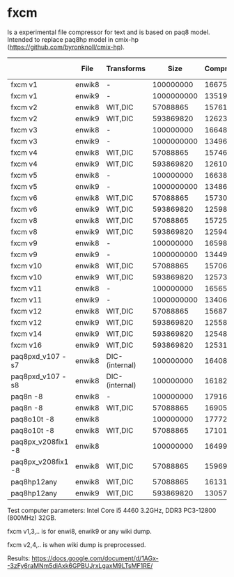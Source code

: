 # fxcm

Is a experimental file compressor for text and is based on paq8 model. Intended to replace paq8hp model in cmix-hp (https://github.com/byronknoll/cmix-hp).

| |File|Transforms|Size|Compressed|Time sec|Memory MB
| --- | --- | --- | --- | --- | --- | --- | 
|fxcm v1|enwik8|-|100000000|16675996|2934|1840|
|fxcm v1|enwik9|-|1000000000|135192577|26322|1840|
|fxcm v2|enwik8|WIT,DIC|57088865|15761972|1880|1840|
|fxcm v2|enwik9|WIT,DIC|593869820|126234551|17121|1840|
|fxcm v3|enwik8|-|100000000|16648562| 2780 |1829 |
|fxcm v3|enwik9|-|1000000000|134963229| | |
|fxcm v4|enwik8|WIT,DIC|57088865|15746213| | |
|fxcm v4|enwik9|WIT,DIC|593869820|126104581|18875 | 1829|
|fxcm v5|enwik8|-|100000000|16638087|3507|1829|
|fxcm v5|enwik9|-| 1000000000|134868134|29813| 1829|
|fxcm v6|enwik8|WIT,DIC| 57088865|15730202|2168 |1829|
|fxcm v6|enwik9|WIT,DIC|593869820|125982772|19843| 1829|
|fxcm v8|enwik8|WIT,DIC|57088865|15725558|1890|1829|
|fxcm v8|enwik9|WIT,DIC|593869820|125944742|17364 | 1829|
|fxcm v9|enwik8|-|100000000|16598942|2899|1834|
|fxcm v9|enwik9|-|1000000000|134493830|28183| 1834|
|fxcm v10|enwik8|WIT,DIC|57088865|15706823|1758| 1834|
|fxcm v10|enwik9|WIT,DIC|593869820|125737089|18948| 1834|
|fxcm v11|enwik8|-|100000000|16565161|3550|1834|
|fxcm v11|enwik9|-|1000000000|134067705|28993| 1834|
|fxcm v12|enwik8|WIT,DIC|57088865|15687987|1988| 1834|
|fxcm v12|enwik9|WIT,DIC|593869820|125586708|20036| 1834|
|fxcm v14|enwik9|WIT,DIC|593869820|125483355|16174| 1834|
|fxcm v16|enwik9|WIT,DIC|593869820|125314546|19452| 1834|
|paq8pxd_v107 -s7|enwik8|DIC-(internal)|100000000|16408142|11189|1460|
|paq8pxd_v107 -s8|enwik8|DIC-(internal)|100000000|16182108|11473|2264|
|paq8n -8|enwik8|-|100000000|17916450|5663|1567|
|paq8n -8|enwik8|WIT,DIC|57088865|16905680|3457|1567|
|paq8o10t -8|enwik8||100000000|17772821|6017|1517|
|paq8o10t -8|enwik8|WIT,DIC|57088865|17101300|2914|1517|
|paq8px_v208fix1 -8|enwik8||100000000|16499082|23498|2163|
|paq8px_v208fix1 -8|enwik8|WIT,DIC|57088865|15969942|14087|2163|
|paq8hp12any|enwik8|WIT,DIC|57088865|16131394|2393|1813|
|paq8hp12any|enwik9|WIT,DIC|593869820|130573629|24396|1813|

Test computer parameters: Intel Core i5 4460 3.2GHz, DDR3 PC3-12800 (800MHz) 32GB.

fxcm v1,3,.. is for enwi8, enwik9 or any wiki dump.

​fxcm v2,4,.. is when wiki dump is preprocessed.

Results: https://docs.google.com/document/d/1AGx--3zFy6raMNm5diAxk6GPBUJrxLgaxM9LTsMF1RE/
